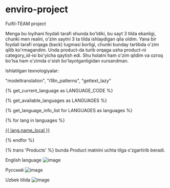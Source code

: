 # enviro-project
Fulfil-TEAM project

Menga bu loyihani foydali tarafi shunda bo'ldiki, bu sayt 3 tilda ekanligi, chunki men realni, o'zim saytni 3 ta tilda ishlaydigan qila oldim. Yana bir foydali tarafi orqaga (back) tugmasi borligi, chunki bunday tartibda o'zim qilib ko'rmagandim. Unda product-da turib orqaga usha product-ni category_id-isi bo'yicha qaytish edi. Shu holatni ham o'zim qildim va ozroq bo'lsa ham o'zimda o'sish bo'layotganligidan xursandman.

Ishlatilgan texnologiyalar:

"modeltranslation", "i18n_patterns", "gettext_lazy"

{% get_current_language as LANGUAGE_CODE %}

{% get_available_languages as LANGUAGES %}

{% get_language_info_list for LANGUAGES as languages %}

{% for lang in languages %}

<a href="/{{ lang.code }}/">{{ lang.name_local }}</a>

{% endfor %}

{% trans 'Products' %} bunda Product matnini uchta tilga o'zgartirib beradi.

English language
![image](https://user-images.githubusercontent.com/91982815/204130996-f7de47ac-0ee6-4f4c-b91d-21dafacdea79.png)


Русский
![image](https://user-images.githubusercontent.com/91982815/204131034-2a0ce192-fcc7-465c-8870-db5bb4291264.png)


Uzbek tilida
![image](https://user-images.githubusercontent.com/91982815/204131067-d96a022c-72b9-44c4-8f86-abd00a5c326e.png)


